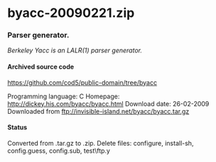 # byacc-20090221.zip #

### Parser generator. ###

*Berkeley Yacc is an LALR(1) parser generator.*

#### Archived source code ####
https://github.com/cod5/public-domain/tree/byacc

Programming language: C
Homepage: http://dickey.his.com/byacc/byacc.html
Download date: 26-02-2009
Downloaded from ftp://invisible-island.net/byacc/byacc.tar.gz

#### Status ####
  Converted from .tar.gz to .zip.
  Delete files:  configure, install-sh, config.guess, 
config.sub, test\ftp.y



